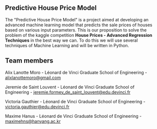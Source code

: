 ## Predictive House Price Model
The "Predictive House Price Model" is a project aimed at developing an advanced machine learning model that predicts the sale prices of houses based on various input parameters.
This is our proposition to solve the problem of the kaggle competition **House Prices - Advanced Regression Techniques** in the best way we can. To do this we will use several techniques of Machine Learning and will be written in Python.

## Team members

Alix Lanotte Moro - Léonard de Vinci Graduate School of Engineering - alixlanottemoro@gmail.com

Jeremie de Saint Louvent - Léonard de Vinci Graduate School of Engineering - jeremie.formey_de_saint_louvent@edu.devinci.fr

Victoria Gauthier - Léonard de Vinci Graduate School of Engineering - victoria.gauthier@edu.devinci.fr

Maxime Hanus - Léonard de Vinci Graduate School of Engineering - maximehns@hanyang.ac.kr 


